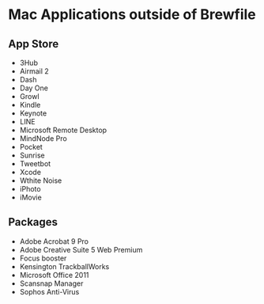 # Mac Applications outside of Brewfile

## App Store

- 3Hub
- Airmail 2
- Dash
- Day One
- Growl
- Kindle
- Keynote
- LINE
- Microsoft Remote Desktop
- MindNode Pro
- Pocket
- Sunrise
- Tweetbot
- Xcode
- Wthite Noise
- iPhoto
- iMovie


## Packages

- Adobe Acrobat 9 Pro
- Adobe Creative Suite 5 Web Premium
- Focus booster
- Kensington TrackballWorks
- Microsoft Office 2011
- Scansnap Manager
- Sophos Anti-Virus
